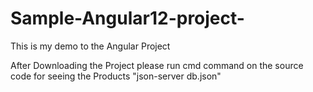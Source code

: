 # Sample-Angular12-project-
This is my demo to the Angular Project 

After Downloading the Project please run cmd command on the source code for seeing the Products 
"json-server db.json"
